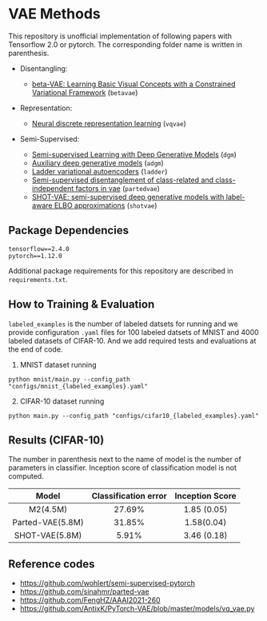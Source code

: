 # VAE Methods

This repository is unofficial implementation of following papers with Tensorflow 2.0 or pytorch. The corresponding folder name is written in parenthesis.

- Disentangling:
  - [beta-VAE: Learning Basic Visual Concepts with a Constrained Variational Framework](https://openreview.net/forum?id=Sy2fzU9gl) (`betavae`)

- Representation:
  - [Neural discrete representation learning](https://proceedings.neurips.cc/paper/2017/file/7a98af17e63a0ac09ce2e96d03992fbc-Paper.pdf) (`vqvae`)

- Semi-Supervised:
  - [Semi-supervised Learning with Deep Generative Models](https://proceedings.neurips.cc/paper/2014/hash/d523773c6b194f37b938d340d5d02232-Abstract.html) (`dgm`)
  - [Auxiliary deep generative models](http://proceedings.mlr.press/v48/maaloe16.html) (`adgm`)
  - [Ladder variational autoencoders](https://proceedings.neurips.cc/paper/2016/file/6ae07dcb33ec3b7c814df797cbda0f87-Paper.pdf) (`ladder`)
  - [Semi-supervised disentanglement of class-related and class-independent factors in vae](https://arxiv.org/pdf/2102.00892.pdf) (`partedvae`)
  - [SHOT-VAE: semi-supervised deep generative models with label-aware ELBO approximations](https://www.aaai.org/AAAI21Papers/AAAI-260.FengHZ.pdf) (`shotvae`)

## Package Dependencies

```setup
tensorflow==2.4.0
pytorch==1.12.0
```
Additional package requirements for this repository are described in `requirements.txt`.

## How to Training & Evaluation  

`labeled_examples` is the number of labeled datsets for running and we provide configuration `.yaml` files for 100 labeled datsets of MNIST and 4000 labeled datasets of CIFAR-10. And we add required tests and evaluations at the end of code.

1. MNIST dataset running

```
python mnist/main.py --config_path "configs/mnist_{labeled_examples}.yaml"
```   

2. CIFAR-10 dataset running

```
python main.py --config_path "configs/cifar10_{labeled_examples}.yaml"
```   

## Results (CIFAR-10)

The number in parenthesis next to the name of model is the number of parameters in classifier. Inception score of classification model is not computed.

|       Model      | Classification error | Inception Score |
|:----------------:|:--------------------:|:---------------:|
| M2(4.5M)         |               27.69% |     1.85 (0.05) |
| Parted-VAE(5.8M) |               31.85% |      1.58(0.04) |
| SHOT-VAE(5.8M)   |                5.91% |     3.46 (0.18) |

## Reference codes

- https://github.com/wohlert/semi-supervised-pytorch
- https://github.com/sinahmr/parted-vae
- https://github.com/FengHZ/AAAI2021-260
- https://github.com/AntixK/PyTorch-VAE/blob/master/models/vq_vae.py

